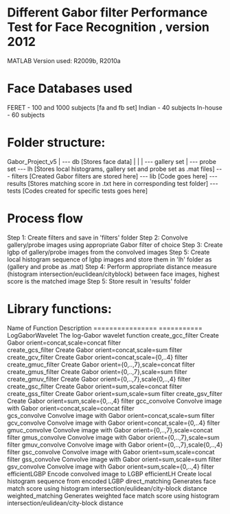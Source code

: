 Different Gabor filter Performance Test for Face Recognition , version 2012
===========================================================================

MATLAB Version used: R2009b, R2010a

Face Databases used
===================

FERET - 100 and 1000 subjects [fa and fb set]
Indian - 40 subjects
In-house - 60 subjects

Folder structure:
=================
Gabor_Project_v5
   |
   --- db [Stores face data]
   |   |
   |   --- gallery set 
   |   --- probe set
   --- lh [Stores local histograms, gallery set and probe set as .mat files]
   --- filters [Created Gabor filters are stored here]
   --- lib [Code goes here]
   --- results [Stores matching score in .txt here in corresponding test folder]
   --- tests [Codes created for specific tests goes here]

Process flow
============
Step 1: Create filters and save in 'filters' folder
Step 2: Convolve gallery/probe images using appropriate Gabor filter of choice
Step 3: Create lgbp of gallery/probe images from the convolved images 
Step 5: Create local histogram sequence of lgbp images and store them in 'lh' folder as (gallery and probe as .mat)
Step 4: Perform appropriate distance measure (histogram intersection/euclidean/cityblock) between face images, highest score is the matched image
Step 5: Store result in 'results' folder

Library functions:
=================

Name of Function		Description
================		===========
LogGaborWavelet			The log-Gabor wavelet function
create_gcc_filter		Create Gabor orient=concat,scale=concat filter  
create_gcs_filter		Create Gabor orient=concat,scale=sum filter
create_gcv_filter		Create Gabor orient=concat,scale={0,..4} filter
create_gmuc_filter		Create Gabor orient={0,..,7},scale=concat filter
create_gmus_filter		Create Gabor orient={0,..,7},scale=sum filter
create_gmuv_filter		Create Gabor orient={0,..,7},scale{0,..,4} filter
create_gsc_filter		Create Gabor orient=sum,scale=concat filter
create_gss_filter		Create Gabor orient=sum,scale=sum filter
create_gsv_filter		Create Gabor orient=sum,scale={0,..,4} filter
gcc_convolve			Convolve image with Gabor orient=concat,scale=concat filter  
gcs_convolve			Convolve image with Gabor orient=concat,scale=sum filter
gcv_convolve			Convolve image with Gabor orient=concat,scale={0,..4} filter
gmuc_convolve			Convolve image with Gabor orient={0,..,7},scale=concat filter
gmus_convolve			Convolve image with Gabor orient={0,..,7},scale=sum filter
gmuv_convolve			Convolve image with Gabor orient={0,..,7},scale{0,..,4} filter
gsc_convolve			Convolve image with Gabor orient=sum,scale=concat filter
gss_convolve			Convolve image with Gabor orient=sum,scale=sum filter
gsv_convolve			Convolve image with Gabor orient=sum,scale={0,..,4} filter
efficientLGBP			Encode convolved image to LGBP
efficientLH				Create local histogram sequence from encoded LGBP
direct_matching			Generates face match score using histogram intersection/eulidean/city-block distance
weighted_matching		Generates weighted face match score using histogram intersection/eulidean/city-block distance


